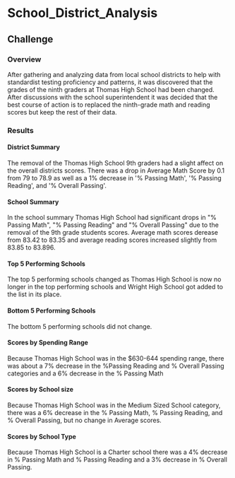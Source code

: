 # School_District_Analysis
## Challenge

### Overview
After gathering and analyzing data from local school districts to help with standardist testing proficiency and patterns, it was discovered that the grades of the ninth graders at Thomas High School had been changed. After discussions with the school superintendent it was decided that the best course of action is to replaced the ninth-grade math and reading scores but keep the rest of their data. 

### Results
#### District Summary


The removal of the Thomas High School 9th graders had a slight affect on the overall districts scores. There was a drop in Average Math Score by 0.1 from 79 to 78.9 as well as a 1% decrease in '% Passing Math', '% Passing Reading', and '% Overall Passing'.

#### School Summary

In the school summary Thomas High School had significant drops in "% Passing Math", "% Passing Reading" and "% Overall Passing" due to the removal of the 9th grade students scores. Average math scores derease from 83.42 to 83.35 and average reading scores increased slightly from 83.85 to 83.896.

#### Top 5 Performing Schools

The top 5 performing schools changed as Thomas High School is now no longer in the top performing schools and Wright High School got added to the list in its place.

#### Bottom 5 Performing Schools

The bottom 5 performing schools did not change.

#### Scores by Spending Range

Because Thomas High School was in the $630-644 spending range, there was about a 7% decrease in the %Passing Reading and % Overall Passing categories and a 6% decrease in the % Passing Math

#### Scores by School size

Because Thomas High School was in the Medium Sized School category, there was a 6% decrease in the % Passing Math, % Passing Reading, and % Overall Passing, but no change in Average scores.
#### Scores by School Type

Because Thomas High School is a Charter school there was a 4% decrease in % Passing Math and % Passing Reading and a 3% decrease in % Overall Passing.

